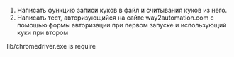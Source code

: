 1. Написать функцию записи куков в файл и считывания куков из него.
2. Написать тест, авторизующийся на сайте way2automation.com с помощью формы авторизации при первом запуске и использующий куки при втором

lib/chromedriver.exe is require